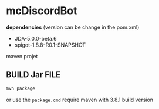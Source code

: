 # mcDiscordBot
**dependencies** (version can be change in the pom.xml)
 - JDA-5.0.0-beta.6
 - spigot-1.8.8-R0.1-SNAPSHOT 

maven projet

## BUILD Jar FILE
```bash
mvn package
```
or use the `package.cmd`
require maven with 3.8.1 build version
